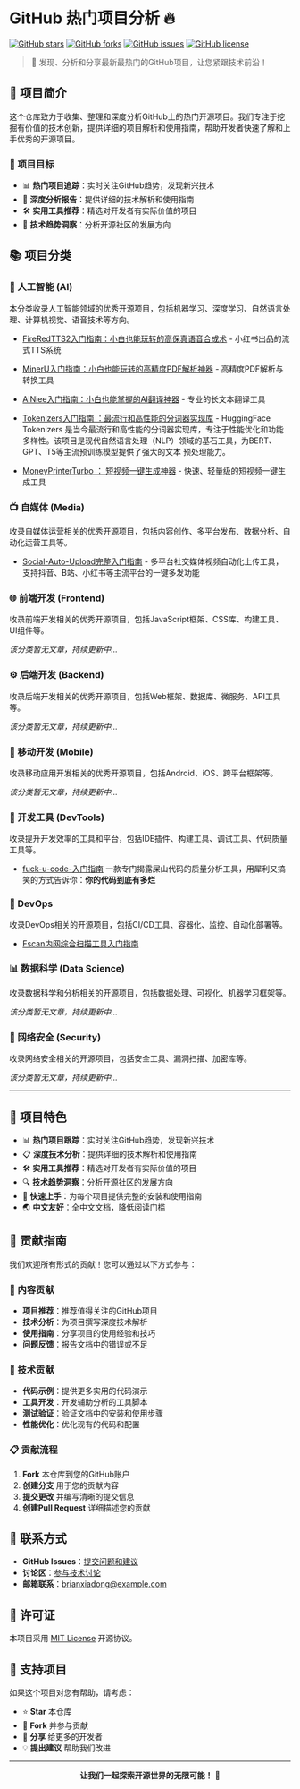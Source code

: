 # GitHub 热门项目分析 🔥

[![GitHub stars](https://img.shields.io/github/stars/brianxiadong/github-hot-projects-analysis)](https://github.com/brianxiadong/github-hot-projects-analysis/stargazers)
[![GitHub forks](https://img.shields.io/github/forks/brianxiadong/github-hot-projects-analysis)](https://github.com/brianxiadong/github-hot-projects-analysis/network)
[![GitHub issues](https://img.shields.io/github/issues/brianxiadong/github-hot-projects-analysis)](https://github.com/brianxiadong/github-hot-projects-analysis/issues)
[![GitHub license](https://img.shields.io/github/license/brianxiadong/github-hot-projects-analysis)](https://github.com/brianxiadong/github-hot-projects-analysis/blob/main/LICENSE)

> 🚀 发现、分析和分享最新最热门的GitHub项目，让您紧跟技术前沿！

## 📖 项目简介

这个仓库致力于收集、整理和深度分析GitHub上的热门开源项目。我们专注于挖掘有价值的技术创新，提供详细的项目解析和使用指南，帮助开发者快速了解和上手优秀的开源项目。

### 🎯 项目目标

- 📊 **热门项目追踪**：实时关注GitHub趋势，发现新兴技术
- 📝 **深度分析报告**：提供详细的技术解析和使用指南
- 🛠️ **实用工具推荐**：精选对开发者有实际价值的项目
- 🌟 **技术趋势洞察**：分析开源社区的发展方向

## 📚 项目分类

### 🤖 人工智能 (AI)

本分类收录人工智能领域的优秀开源项目，包括机器学习、深度学习、自然语言处理、计算机视觉、语音技术等方向。

- [FireRedTTS2入门指南：小白也能玩转的高保真语音合成术](./ai/FireRedTTS2入门指南/) - 小红书出品的流式TTS系统

- [MinerU入门指南：小白也能玩转的高精度PDF解析神器](./ai/MinerU入门指南/) - 高精度PDF解析与转换工具

- [AiNiee入门指南：小白也能掌握的AI翻译神器](./ai/AiNiee入门指南/) - 专业的长文本翻译工具

- [Tokenizers入门指南 ：最流行和高性能的分词器实现库](./ai/Tokenizers项目详解入门指南/) - HuggingFace Tokenizers 是当今最流行和高性能的分词器实现库，专注于性能优化和功能多样性。该项目是现代自然语言处理（NLP）领域的基石工具，为BERT、GPT、T5等主流预训练模型提供了强大的文本
预处理能力。

- [MoneyPrinterTurbo ： 短视频一键生成神器](./ai/MoneyPrinterTurbo项目介绍文档/)  - 快速、轻量级的短视频一键生成工具

### 📺 自媒体 (Media)

收录自媒体运营相关的优秀开源项目，包括内容创作、多平台发布、数据分析、自动化运营工具等。

- [Social-Auto-Upload完整入门指南](./media/Social-Auto-Upload完整入门指南/) - 多平台社交媒体视频自动化上传工具，支持抖音、B站、小红书等主流平台的一键多发功能

### 🌐 前端开发 (Frontend)

收录前端开发相关的优秀开源项目，包括JavaScript框架、CSS库、构建工具、UI组件等。

*该分类暂无文章，持续更新中...*

### ⚙️ 后端开发 (Backend)

收录后端开发相关的优秀开源项目，包括Web框架、数据库、微服务、API工具等。

*该分类暂无文章，持续更新中...*

### 📱 移动开发 (Mobile)

收录移动应用开发相关的优秀开源项目，包括Android、iOS、跨平台框架等。

*该分类暂无文章，持续更新中...*

### 🔧 开发工具 (DevTools)

收录提升开发效率的工具和平台，包括IDE插件、构建工具、调试工具、代码质量工具等。

- [fuck-u-code-入门指南](./tools/fuck-u-code-入门指南/) 一款专门揭露屎山代码的质量分析工具，用犀利又搞笑的方式告诉你：**你的代码到底有多烂**

### 🚀 DevOps

收录DevOps相关的开源项目，包括CI/CD工具、容器化、监控、自动化部署等。

- [Fscan内网综合扫描工具入门指南](./devops/Fscan内网综合扫描工具入门指南/)

### 📊 数据科学 (Data Science)

收录数据科学和分析相关的开源项目，包括数据处理、可视化、机器学习框架等。

*该分类暂无文章，持续更新中...*

### 🔐 网络安全 (Security)

收录网络安全相关的开源项目，包括安全工具、漏洞扫描、加密库等。

*该分类暂无文章，持续更新中...*

---

## 🎯 项目特色

- 📊 **热门项目跟踪**：实时关注GitHub趋势，发现新兴技术
- 📋 **深度技术分析**：提供详细的技术解析和使用指南
- 🛠️ **实用工具推荐**：精选对开发者有实际价值的项目
- 🔍 **技术趋势洞察**：分析开源社区的发展方向
- 🚀 **快速上手**：为每个项目提供完整的安装和使用指南
- 🌏 **中文友好**：全中文文档，降低阅读门槛

## 🤝 贡献指南

我们欢迎所有形式的贡献！您可以通过以下方式参与：

### 📝 内容贡献
- **项目推荐**：推荐值得关注的GitHub项目
- **技术分析**：为项目撰写深度技术解析
- **使用指南**：分享项目的使用经验和技巧
- **问题反馈**：报告文档中的错误或不足

### 🔧 技术贡献
- **代码示例**：提供更多实用的代码演示
- **工具开发**：开发辅助分析的工具脚本
- **测试验证**：验证文档中的安装和使用步骤
- **性能优化**：优化现有的代码和配置

### 📋 贡献流程
1. **Fork** 本仓库到您的GitHub账户
2. **创建分支** 用于您的贡献内容
3. **提交更改** 并编写清晰的提交信息
4. **创建Pull Request** 详细描述您的贡献

## 📧 联系方式

- **GitHub Issues**：[提交问题和建议](https://github.com/brianxiadong/github-hot-projects-analysis/issues)
- **讨论区**：[参与技术讨论](https://github.com/brianxiadong/github-hot-projects-analysis/discussions)
- **邮箱联系**：brianxiadong@example.com

## 📄 许可证

本项目采用 [MIT License](LICENSE) 开源协议。

## 🌟 支持项目

如果这个项目对您有帮助，请考虑：

- ⭐ **Star** 本仓库
- 🍴 **Fork** 并参与贡献
- 📢 **分享** 给更多的开发者
- 💡 **提出建议** 帮助我们改进

---

<div align="center">

**让我们一起探索开源世界的无限可能！** 🚀

</div>